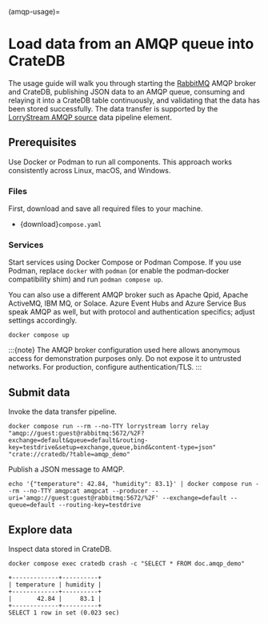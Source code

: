 (amqp-usage)=

# Load data from an AMQP queue into CrateDB

The usage guide will walk you through starting the [RabbitMQ] AMQP broker
and CrateDB, publishing JSON data to an AMQP queue, consuming and relaying
it into a CrateDB table continuously, and validating that the data has
been stored successfully.
The data transfer is supported by the [LorryStream AMQP source] data
pipeline element.

## Prerequisites

Use Docker or Podman to run all components. This approach works consistently
across Linux, macOS, and Windows.

### Files

First, download and save all required files to your machine.
- {download}`compose.yaml`

### Services

Start services using Docker Compose or Podman Compose.
If you use Podman, replace `docker` with `podman` (or enable the podman‑docker
compatibility shim) and run `podman compose up`.

You can also use a different AMQP broker such as
Apache Qpid, Apache ActiveMQ, IBM MQ, or Solace. Azure Event Hubs and Azure Service
Bus speak AMQP as well, but with protocol and authentication specifics; adjust
settings accordingly.

```shell
docker compose up
```

:::{note}
The AMQP broker configuration used here allows anonymous access for
demonstration purposes only. Do not expose it to untrusted networks. For
production, configure authentication/TLS.
:::

## Submit data

Invoke the data transfer pipeline.
```shell
docker compose run --rm --no-TTY lorrystream lorry relay "amqp://guest:guest@rabbitmq:5672/%2F?exchange=default&queue=default&routing-key=testdrive&setup=exchange,queue,bind&content-type=json" "crate://cratedb/?table=amqp_demo"
```

Publish a JSON message to AMQP.
```shell
echo '{"temperature": 42.84, "humidity": 83.1}' | docker compose run --rm --no-TTY amqpcat amqpcat --producer --uri='amqp://guest:guest@rabbitmq:5672/%2F' --exchange=default --queue=default --routing-key=testdrive
```

## Explore data

Inspect data stored in CrateDB.
```shell
docker compose exec cratedb crash -c "SELECT * FROM doc.amqp_demo"
```
```psql
+-------------+----------+
| temperature | humidity |
+-------------+----------+
|       42.84 |     83.1 |
+-------------+----------+
SELECT 1 row in set (0.023 sec)
```


[LorryStream AMQP source]: https://lorrystream.readthedocs.io/source/amqp.html
[RabbitMQ]: https://www.rabbitmq.com/
